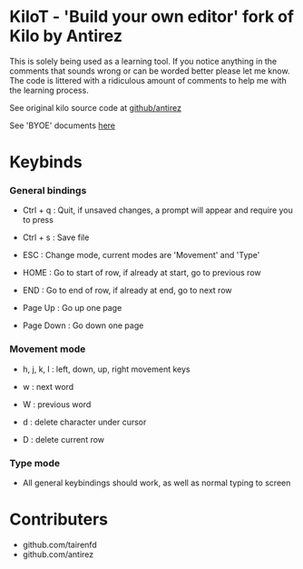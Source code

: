 KiloT - 'Build your own editor' fork of Kilo by Antirez
====================================

This is solely being used as a learning tool. If you notice anything 
in the comments that sounds wrong or can be worded better please let me know. 
The code is littered with a ridiculous amount of comments to help me with the
learning process.

See original kilo source code at [github/antirez](https://github.com/antirez/kilo "Kilo Text Editor")

See 'BYOE' documents [here](https://viewsourcecode.org/snaptoken/kilo/02.enteringRawMode.html "Build Your Own Editor")


# Keybinds

### General bindings

- Ctrl + q  : Quit, if unsaved changes, a prompt will appear and require you to press <ENTER> 

- Ctrl + s  : Save file

- ESC       : Change mode, current modes are 'Movement' and 'Type'

- HOME      : Go to start of row, if already at start, go to previous row
- END       : Go to end of row, if already at end, go to next row

- Page Up   : Go up one page
- Page Down : Go down one page

### Movement mode

- h, j, k, l : left, down, up, right movement keys

- w          : next word
- W          : previous word

- d          : delete character under cursor
- D          : delete current row

### Type mode

- All general keybindings should work, as well as normal typing to screen

Contributers
=============

- github.com/tairenfd
- github.com/antirez
